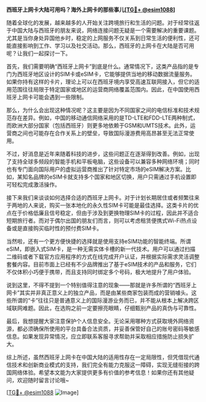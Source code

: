 **西班牙上网卡大陆可用吗？海外上网卡的那些事儿[[TG💪+ @esim1088](https://t.me/s/esim1088)]**

随着全球化的发展，越来越多的人开始关注跨境旅行和生活的问题。对于经常往返于中国大陆与西班牙的朋友来说，网络连接问题无疑是一个需要解决的重要课题。尤其是当你身处异国他乡时，稳定的上网服务不仅关系到日常生活的便利性，还可能直接影响到工作、学习以及社交活动。那么，西班牙的上网卡在大陆是否可用呢？让我们一起探讨一下。

首先，我们需要明确“西班牙上网卡”到底是什么。通常情况下，这类产品指的是专门为西班牙地区设计的SIM卡或eSIM卡，它能够提供当地的移动数据流量服务。如果你持有这样的卡片，理论上可以在西班牙境内享受高速互联网接入，但它的适用范围往往局限于特定国家或地区的运营商网络覆盖范围内。因此，在中国使用西班牙上网卡可能会遇到一些限制。

那么，为什么会出现这种情况呢？这主要是因为不同国家之间的电信标准和技术规范存在差异。例如，中国的移动通信网络采用的是TD-LTE和FDD-LTE两种制式，而欧洲大部分国家（包括西班牙）则更多地依赖于GSM和UMTS技术。此外，运营商之间也可能存在合作关系上的壁垒，导致国际漫游费用高昂甚至无法正常使用。

不过，好消息是近年来随着科技的进步，这些问题正在逐渐得到改善。例如，出现了支持全球多频段的智能手机和平板电脑，这些设备可以兼容多种网络环境；同时也有专门面向国际用户的虚拟运营商推出了针对特定市场的eSIM解决方案。比如，某知名品牌的eSIM卡就支持多个国家和地区切换，用户只需通过手机设置即可轻松完成激活操作。

接下来我们来谈谈如何选择合适的西班牙上网卡。对于计划长期居住或者频繁往来于两地的人来说，购买一张本地化的永久性SIM卡可能是最佳选择。这类卡片的优点在于价格低廉且信号稳定，但由于涉及到更换物理SIM卡的过程，因此并不适合短期旅行者。而对于偶尔出国的朋友们而言，则可以考虑租赁便携式Wi-Fi热点设备或是直接购买临时性的预付费SIM卡。

当然啦，还有一个更方便快捷的选择就是使用支持eSIM功能的智能终端。所谓eSIM，即嵌入式SIM卡，是一种无需实体卡槽的新一代技术。用户可以通过扫描二维码或者下载官方应用程序的方式在线完成开户认证，并根据实际需求灵活调整套餐内容。目前市面上已经有不少品牌推出了基于eSIM技术的产品和服务，它们不仅体积小巧便于携带，而且支持同时绑定多个号码，极大地提升了用户体验。

说到这里，不得不提到一个特别值得注意的现象——那就是许多所谓的“西班牙上网卡”其实并非真正意义上的独立产品，而是由某些商家包装而成的营销噱头。这些所谓的“卡”往往只是普通意义上的国际漫游业务而已，并不能从根本上解决跨区域联网难题。因此，在选购之前一定要擦亮眼睛，仔细甄别产品的真伪与可靠性。

最后，我想提醒大家注意保护个人信息安全。无论采用哪种方式获取境外网络资源，都必须确保所使用的平台具备合法资质，并妥善保管好自己的账号密码等敏感信息。如果发现异常情况，应立即联系客服寻求帮助并采取相应措施防止损失扩大。

综上所述，虽然西班牙上网卡在中国大陆的适用性存在一定局限性，但凭借现代通信技术和创新商业模式的支持，我们完全有能力克服这一障碍，实现无缝衔接的跨国网络体验。希望本文能为大家提供更多有价值的参考信息！如果你还有其他疑问，欢迎随时留言讨论哦~

[[TG💪+ @esim1088](https://t.me/s/esim1088) ![Image](https://i.postimg.cc/4NQfJmqS/Snipaste-2025-05-13-00-14-12.png)]